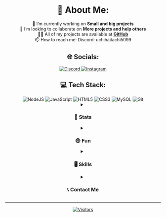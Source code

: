 <div align="center">
  <h1>💫 About Me:</h1>
  <p>
    🔭 I’m currently working on <strong>Small and big projects</strong><br>
    👯 I’m looking to collaborate on <strong>More projects and help others</strong><br>
    👨‍💻 All of my projects are available at <strong><a href="https://github.com/uchihaitachi5099?tab=repositories">GitHub</a></strong><br>
    📫 How to reach me: Discord: uchihaitachi5099
  </p>
</div>

<div align="center">
  <h2>🌐 Socials:</h2>
  <a href="https://discord.gg/7pQskbnqeG">
    <img src="https://img.shields.io/badge/Discord-%237289DA.svg?logo=discord&logoColor=white&style=for-the-badge&color=2C2C2C" alt="Discord">
  </a>
  <a href="https://instagram.com/uchiha_itachi_5099">
    <img src="https://img.shields.io/badge/Instagram-%23E4405F.svg?logo=Instagram&logoColor=white&style=for-the-badge&color=2C2C2C" alt="Instagram">
  </a>
</div>

<div align="center">
  <h2>💻 Tech Stack:</h2>
  <img src="https://img.shields.io/badge/node.js-6DA55F?style=for-the-badge&logo=node.js&logoColor=white&color=2C2C2C" alt="NodeJS">
  <img src="https://img.shields.io/badge/javascript-%23323330.svg?style=for-the-badge&logo=javascript&logoColor=%23F7DF1E&color=2C2C2C" alt="JavaScript">
  <img src="https://img.shields.io/badge/html5-%23E34F26.svg?style=for-the-badge&logo=html5&logoColor=white&color=2C2C2C" alt="HTML5">
  <img src="https://img.shields.io/badge/css3-%231572B6.svg?style=for-the-badge&logo=css3&logoColor=white&color=2C2C2C" alt="CSS3">
  <img src="https://img.shields.io/badge/mysql-4479A1.svg?style=for-the-badge&logo=mysql&logoColor=white&color=2C2C2C" alt="MySQL">
  <img src="https://img.shields.io/badge/git-%23F05033.svg?style=for-the-badge&logo=git&logoColor=white&color=2C2C2C" alt="Git">
</div>

<details close align="center">
  <summary><h3>📜 Stats</h3></summary>
  <!-- Insert your stats section here -->
  <div align="center">
    <h1>Hi 👋, Welcome to my GitHub</h1>
    <h3>I have many names like: TheGoldenMine, TheGhostRoot, Rooty.</h3>
    <h3>I am a backend developer and the only frontend I can do good is Flutter</h3>
    <p>🔭I would like to expend my knowledge and be better at what I am doing.</p>
    <p>🌱I can't stop learning new stuff. There is always something new that I didn't know and that is the beauty of live.</p>
    <p>👨‍💻I am looking for a job.</p>
  </div>
</details>

<details close align="center">
  <summary><h3>😄 Fun</h3></summary>
  <!-- Insert your fun facts section here -->
  <div align="center">
    <h3>💡 Quotes<h3>
    <p>It's not only about coding. It's about bringing ideas to life.</p>
    <p>Yesterday is history, Tomorrow is a mystery, but Today is a gift.</p>
    <p>Be yourself and nobody else.</p>
    <p>Anger makes you smaller, while forgiveness forces you to grow beyond what you were.</p>
    <p>In C every allocation must be free.</p>
    <p>The more errors you have the less you will have.</p>
    <p align="center"> <img src="https://raw.githubusercontent.com/TheGhostRoot/TheGhostRoot/cf9035eb3a9d2c05b570d47ca2dfb508557788c5/snake.svg" alt="snake game" /> </p>
    <p align="center"><img src="https://raw.githubusercontent.com/TheGhostRoot/TheGhostRoot/ToolBox/bill.gif" alt="gravity falls" /></p>
  </div>
</details>

<details close align="center">
  <summary><h3>🖥️ Skills</h3></summary>
  <!-- Insert your skills section here -->
  <div align="center">
    <a href="https://git-scm.com/" target="_blank" rel="noreferrer"> 
      <img src="https://img.shields.io/badge/git-%23F05033.svg?style=for-the-badge&logo=git&logoColor=white&color=D84300" alt="git"/> 
    </a>
    <a href="https://www.linux.org/" target="_blank" rel="noreferrer">
      <img src="https://img.shields.io/badge/linux-%23F05033.svg?style=for-the-badge&logo=linux&logoColor=black&color=B88800" alt="linux"/> 
    </a>
    <!-- Add more skills badges as needed -->
  </div>
</details>

<details close align="center">
  <summary><h3>📞 Contact Me</h3></summary>
  <!-- Insert your contact information here -->
  <div align="center">
    <p>Discord: _rooty_ OR 𝓻𝓸𝓸𝓽𝔂</p>
    <a href="https://www.hackerrank.com/kriskata" target="_blank" rel="noreferrer">
      <img align="center" src="https://img.shields.io/badge/HackerRank-%23F05033.svg?style=for-the-badge&logo=hackerrank&logoColor=green&color=black" alt="https://www.hackerrank.com/kriskata" />
    </a>
    <!-- Add more contact links as needed -->
  </div>
</details>

<hr>

<div align="center">
  <a href="https://visitcount.itsvg.in/api?id=uchihaitachi5099&icon=0&color=12">
    <img src="https://visitcount.itsvg.in/api?id=uchihaitachi5099&icon=0&color=12" alt="Visitors">
  </a>
</div>

<!-- Proudly created with GPRM ( https://gprm.itsvg.in ) -->
